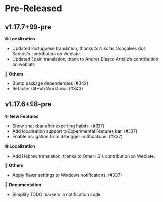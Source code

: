 <!-- markdownlint-disable MD036 -->
<!--
Title: Pre-Released or Released: v1.2.3+xx
-->

# Pre-Released

## v1.17.7+99-pre

**🌐 Localization**

- Updated Portuguese translation, thanks to Nikolas Gonçalves dos Santos's contribution on Weblate.
- Updated Spain translation, thank to Andres Blasco Arnáiz's contribution on weblate.

**🧹 Others**

- Bump package dependencies (#342)
- Refactor GitHub Workflows (#343)

## v1.17.6+98-pre

**✨ New Features**

- Show snackbar after exporting habits. (#337)
- Add localization support to Experimental Features bar. (#337)
- Enable navigation from debugger notifications. (#337)

**🌐 Localization**

- Add Hebrew translation, thanks to Omer I.S's contribution on Weblate.

**🧹 Others**

- Apply flavor settings to Windows notifications. (#337)

**📝 Documentation**

- Simplify TODO markers in notification code.
